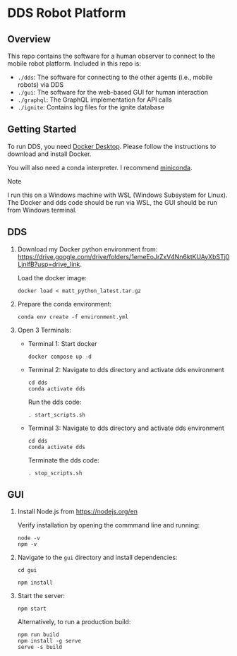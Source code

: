 # DDS Robot Platform

## Overview
This repo contains the software for a human observer to connect to the mobile robot platform. Included in this repo is:
- `./dds`: The software for connecting to the other agents (i.e., mobile robots) via DDS
- `./gui`: The software for the web-based GUI for human interaction
- `./graphql`: The GraphQL implementation for API calls
- `./ignite`: Contains log files for the ignite database

## Getting Started
To run DDS, you need [Docker Desktop](https://www.docker.com/products/docker-desktop/). Please follow the instructions to download and install Docker.

You will also need a conda interpreter. I recommend [miniconda](https://www.anaconda.com/docs/getting-started/miniconda/main). 

> [!NOTE]
> I run this on a Windows machine with WSL (Windows Subsystem for Linux). The Docker and dds code should be run via WSL, the GUI should be run from Windows terminal.

## DDS
1) Download my Docker python environment from: https://drive.google.com/drive/folders/1emeEoJrZxV4Nn6ktKUAyXbSTj0LjnlfB?usp=drive_link.

    Load the docker image:
    ```
    docker load < matt_python_latest.tar.gz
    ```

2) Prepare the conda environment:
    ```
    conda env create -f environment.yml
    ```

3) Open 3 Terminals:
    - Terminal 1: Start docker
        ```
        docker compose up -d
        ```
    - Terminal 2: Navigate to dds directory and activate dds environment
        ```
        cd dds
        conda activate dds
        ```
        Run the dds code:
        ```
        . start_scripts.sh
        ```

    - Terminal 3: Navigate to dds directory and activate dds environment
        ```
        cd dds
        conda activate dds
        ```
        Terminate the dds code:
        ```
        . stop_scripts.sh
        ```
        
## GUI

1) Install Node.js from https://nodejs.org/en

    Verify installation by opening the commmand line and running:
    ```
    node -v
    npm -v
    ```

2) Navigate to the `gui` directory and install dependencies:
    ```
    cd gui
    ```
    ```
    npm install
    ```

3) Start the server:
    ```
    npm start
    ```

    Alternatively, to run a production build:
    ```
    npm run build
    npm install -g serve
    serve -s build
    ```
